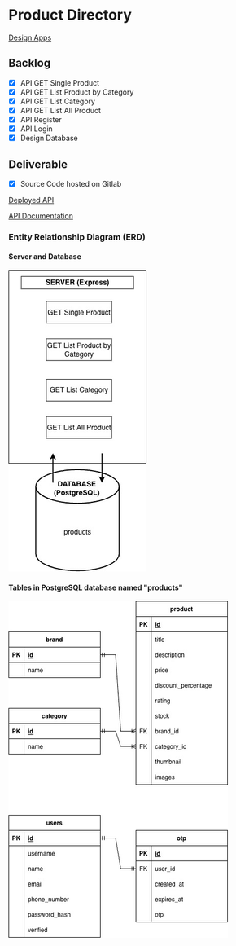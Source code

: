 # Product Directory

[Design Apps](https://www.figma.com/file/ml1Iw0GkcNH8xENw7k6e5O/WoiShop)

## Backlog
- [x] API GET Single Product
- [x] API GET List Product by Category
- [x] API GET List Category
- [x] API GET List All Product
- [x] API Register
- [x] API Login
- [x] Design Database

## Deliverable
- [x] Source Code hosted on Gitlab

[Deployed API](http://13.212.225.188:3000/api/products)

[API Documentation](https://documenter.getpostman.com/view/22906795/VUqoQdgN)

### Entity Relationship Diagram (ERD)

#### Server and Database
![](ERD/server_database.jpg)

#### Tables in PostgreSQL database named "products"
![](ERD/products_database.jpg)


